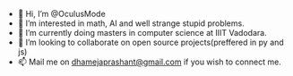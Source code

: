 - 👋 Hi, I’m @OculusMode
- 👀 I’m interested in math, AI and well strange stupid problems.
- 🌱 I’m currently doing masters in computer science at IIIT Vadodara.
- 💞️ I’m looking to collaborate on open source projects(preffered in py and js)
- 📫 Mail me on dhamejaprashant@gmail.com if you wish to connect me.

<!---
OculusMode/OculusMode is a ✨ special ✨ repository because its `README.md` (this file) appears on your GitHub profile.
You can click the Preview link to take a look at your changes.
--->
